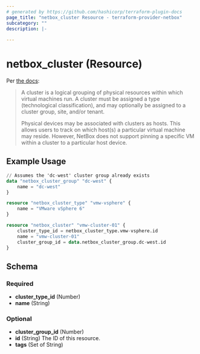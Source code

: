 ```yaml
---
# generated by https://github.com/hashicorp/terraform-plugin-docs
page_title: "netbox_cluster Resource - terraform-provider-netbox"
subcategory: ""
description: |-
  
---
```


# netbox_cluster (Resource)

Per [the docs](https://netbox.readthedocs.io/en/stable/core-functionality/virtualization/):

> A cluster is a logical grouping of physical resources within which virtual machines run. A cluster must be assigned a type (technological classification), and may optionally be assigned to a cluster group, site, and/or tenant.
>
> Physical devices may be associated with clusters as hosts. This allows users to track on which host(s) a particular virtual machine may reside. However, NetBox does not support pinning a specific VM within a cluster to a particular host device.

## Example Usage

```terraform
// Assumes the 'dc-west' cluster group already exists
data "netbox_cluster_group" "dc-west" {
    name = "dc-west"
}

resource "netbox_cluster_type" "vmw-vsphere" {
    name = "VMware vSphere 6"
}

resource "netbox_cluster" "vmw-cluster-01" {
    cluster_type_id = netbox_cluster_type.vmw-vsphere.id
    name = "vmw-cluster-01"
    cluster_group_id = data.netbox_cluster_group.dc-west.id    
}
```

<!-- schema generated by tfplugindocs -->
## Schema

### Required

- **cluster_type_id** (Number)
- **name** (String)

### Optional

- **cluster_group_id** (Number)
- **id** (String) The ID of this resource.
- **tags** (Set of String)


